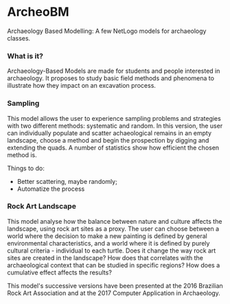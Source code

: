 # ArcheoBM
Archaeology Based Modelling: A few NetLogo models for archaeology classes.

### What is it?
Archaeology-Based Models are made for students and people interested in archaeology. It proposes to study basic field methods and phenomena to illustrate how they impact on an excavation process.

### Sampling
This model allows the user to experience sampling problems and strategies with two different methods: systematic and random. In this version, the user can individually populate and scatter achaeological remains in an empty landscape, choose a method and begin the prospection by digging and extending the quads. A number of statistics show how efficient the chosen method is. 

Things to do:
- Better scattering, maybe randomly;
- Automatize the process

### Rock Art Landscape
This model analyse how the balance between nature and culture affects the landscape, using rock art sites as a proxy. The user can choose between a world where the decision to make a new painting is defined by general environmental characteristics, and a world where it is defined by purely cultural criteria - individual to each turtle. Does it change the way rock art sites are created in the landscape? How does that correlates with the archaeological context that can be studied in specific regions? How does a cumulative effect affects the results?

This model's successive versions have been presented at the 2016 Brazilian Rock Art Association and at the 2017 Computer Application in Archaeology.
